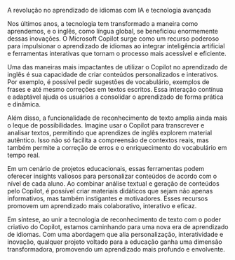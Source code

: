 A revolução no aprendizado de idiomas com IA e tecnologia avançada

Nos últimos anos, a tecnologia tem transformado a maneira como aprendemos, e o inglês, como língua global, se beneficiou enormemente dessas inovações. O Microsoft Copilot surge como um recurso poderoso para impulsionar o aprendizado de idiomas ao integrar inteligência artificial e ferramentas interativas que tornam o processo mais acessível e eficiente.

Uma das maneiras mais impactantes de utilizar o Copilot no aprendizado de inglês é sua capacidade de criar conteúdos personalizados e interativos. Por exemplo, é possível pedir sugestões de vocabulário, exemplos de frases e até mesmo correções em textos escritos. Essa interação contínua e adaptável ajuda os usuários a consolidar o aprendizado de forma prática e dinâmica.

Além disso, a funcionalidade de reconhecimento de texto amplia ainda mais o leque de possibilidades. Imagine usar o Copilot para transcrever e analisar textos, permitindo que aprendizes de inglês explorem material autêntico. Isso não só facilita a compreensão de contextos reais, mas também permite a correção de erros e o enriquecimento do vocabulário em tempo real.

Em um cenário de projetos educacionais, essas ferramentas podem oferecer insights valiosos para personalizar conteúdos de acordo com o nível de cada aluno. Ao combinar análise textual e geração de conteúdos pelo Copilot, é possível criar materiais didáticos que sejam não apenas informativos, mas também instigantes e motivadores. Esses recursos promovem um aprendizado mais colaborativo, interativo e eficaz.

Em síntese, ao unir a tecnologia de reconhecimento de texto com o poder criativo do Copilot, estamos caminhando para uma nova era de aprendizado de idiomas. Com uma abordagem que alia personalização, interatividade e inovação, qualquer projeto voltado para a educação ganha uma dimensão transformadora, promovendo um aprendizado mais profundo e envolvente.
